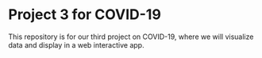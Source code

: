 # Project 3 for COVID-19 

This repository is for our third project on COVID-19, where we will visualize data and display in a web interactive app. 
